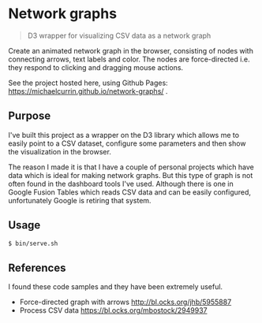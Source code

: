 # Network graphs
> D3 wrapper for visualizing CSV data as a network graph

Create an animated network graph in the browser, consisting of nodes with connecting arrows, text labels and color. The nodes are force-directed i.e. they respond to clicking and dragging mouse actions.

See the project hosted here, using Github Pages: https://michaelcurrin.github.io/network-graphs/ .

## Purpose

I've built this project as a wrapper on the D3 library which allows me to easily point to a CSV dataset, configure some parameters and then show the visualization in the browser.

The reason I made it is that I have a couple of personal projects which have data which is ideal for making network graphs. But this type of graph is not often found in the dashboard tools I've used. Although there is one in Google Fusion Tables which reads CSV data and can be easily configured, unfortunately Google is retiring that system.

## Usage

```bash
$ bin/serve.sh
```

## References

I found these code samples and they have been extremely useful.

- Force-directed graph with arrows http://bl.ocks.org/jhb/5955887
- Process CSV data https://bl.ocks.org/mbostock/2949937
